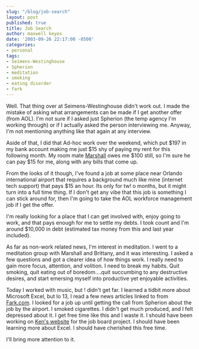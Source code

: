 ```yaml
---
slug: "/blog/job-search"
layout: post
published: true
title: Job Search
author: maxwell keyes
date: '2003-09-26 22:17:00 -0500'
categories:
- personal
tags:
- Seimens-Westinghouse
- Spherion
- meditation
- smoking
- eating disorder
- fark
---
```


Well. That thing over at Seimens-Westinghouse didn't work out. I made the
mistake of asking what arrangements can be made if I get another offer (from
AOL). I'm not sure if I asked just Spherion (the temp agency I'm working
through) or if I actually asked the person interviewing me. Anyway, I'm not
mentioning anything like that again at any interview.

Aside of that, I did that Ad-hoc work over the weekend, which put $197 in my
bank account making me just $15 shy of paying my rent for this following month.
My room mate [Marshall](http://pillarofrationality.blogspot.com/) owes me $100
still, so I'm sure he can pay $15 for me, along with any bills that come up.

From the looks of it though, I've found a job at some place near Orlando
international airport that requires a background much like mine (internet tech
support) that pays $15 an hour. Its only for tw! o months, but it might turn
into a full time thing. If I don't get any vibe that this job is something I can
stick around for, then I'm going to take the AOL workforce management job if I
get the offer.

I'm really looking for a place that I can get involved with, enjoy going to
work, and that pays enough for me to settle my debts. I took count and I'm
around $10,000 in debt (estimated tax money from this and last year included).

As far as non-work related news, I'm interest in meditation. I went to a
meditation group with Marshall and Brittany, and it was interesting. I asked a
few questions and got a clearer idea of how things work. I really need to gain
more focus, attention, and volition. I need to break my habits. Quit smoking,
quit eating out of boredom....quit succumbing to any destructive desires, and
start emersing myself into productive yet enjoyable activities.

Today I worked with music, but ! didn't get far. I learned a tidbit more about
Microsoft Excel, but lo 13, I read a few news articles linked to from
[Fark.com](http://www.fark.com/). I looked for a job up until getting the call
from Spherion about the job by the airport. I smoked cigarettes. I didn't get
much produced, and I felt depressed about it. I get free time like this and I
waste it. I should have been working on
[Ken's website](http://www.superslow.com/) for the job board project. I should
have been learning more about Excel. I should have cherished this free time.

I'll bring more attention to it.
